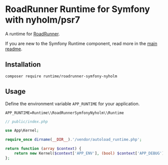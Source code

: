# RoadRunner Runtime for Symfony with nyholm/psr7

A runtime for [RoadRunner](https://roadrunner.dev/).

If you are new to the Symfony Runtime component, read more in the [main readme](https://github.com/php-runtime/runtime).

## Installation

```
composer require runtime/roadrunner-symfony-nyholm
```

## Usage

Define the environment variable `APP_RUNTIME` for your application.

```
APP_RUNTIME=Runtime\\RoadRunnerSymfonyNyholm\\Runtime
```


```php
// public/index.php

use App\Kernel;

require_once dirname(__DIR__).'/vendor/autoload_runtime.php';

return function (array $context) {
    return new Kernel($context['APP_ENV'], (bool) $context['APP_DEBUG']);
};

```

